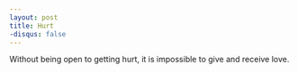 ```yaml
---
layout: post
title: Hurt
-disqus: false
---
```


Without being open to getting hurt, it is impossible to give and receive love. 